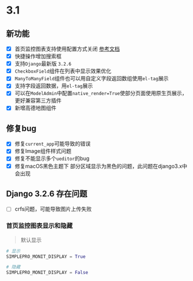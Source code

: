 # 3.1

## 新功能

+ [x] 首页监控图表支持使用配置方式关闭 [参考文档](#首页监控图表显示和隐藏)
+ [x] 快捷操作增加搜索框
+ [x] 支持`Django`最新版 `3.2.6`
+ [x] `CheckboxField`组件在列表中显示效果优化
+ [x] `ManyToManyField`组件也可以用自定义字段返回数组使用`el-tag`展示
+ [x] 支持字段返回数据，用`el-tag`展示
+ [x] 可以在`ModelAdmin`中配置`native_render=True`使部分页面使用原生页展示，更好兼容第三方插件
+ [x] 新增高德地图组件

## 修复bug

+ [x] 修复`current_app`可能导致的错误
+ [x] 修复Image组件样式问题
+ [x] 修复不能显示多个`ueditor`的bug
+ [x] 修复macOS黑色主题下 部分区域显示为黑色的问题，此问题在django3.x中会出现

## Django 3.2.6 存在问题

+ [ ] crfs问题，可能导致图片上传失败

### 首页监控图表显示和隐藏

> 默认显示

```python
# 显示
SIMPLEPRO_MONIT_DISPLAY = True

# 隐藏
SIMPLEPRO_MONIT_DISPLAY = False
```

